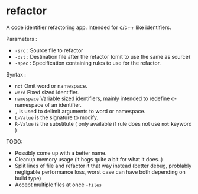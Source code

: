 # refactor

A code identifier refactoring app. Intended for c/c++ like identifiers.

Parameters :

* `-src` : Source file to refactor
* `-dst` : Destination file after the refactor (omit to use the same as source)
* `-spec` : Specification containing rules to use for the refactor.

Syntax :

* `not` Omit word or namespace.
* `word` Fixed sized identifier.
* `namespace` Variable sized identifiers, mainly intended to redefine c-namespace of an identifier.
* `,` is used to delimit arguments to word or namespace.
* `L-Value` is the signature to modify.
* `R-Value` is the substitute ( only available if rule does not use `not` keyword )


TODO:  
* Possibly come up with a better name.
* Cleanup memory usage (it hogs quite a bit for what it does..)
* Split lines of file and refactor it that way instead (better debug, problably negligable performance loss, worst case can have both depending on build type)
* Accept multiple files at once `-files`

